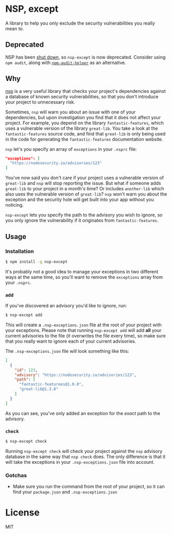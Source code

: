 # NSP, except

A library to help you only exclude the security vulnerabilities you really mean to.

## Deprecated

NSP has been [shut down](https://blog.npmjs.org/post/175511531085/the-node-security-platform-service-is-shutting), so `nsp-except` is now deprecated. Consider using `npm audit`, along with [`npm-audit-helper`](https://github.com/rouanw/npm-audit-helper) as an alternative.

## Why

[nsp](https://www.npmjs.com/package/nsp) is a very useful library that checks your project's dependencies against a database of known security vulnerabilities, so that you don't introduce your project to unnecessary risk.

Sometimes, `nsp` will warn you about an issue with one of your dependencies, but upon investigation you find that it does not affect your project. For example, you depend on the library `fantastic-features`, which uses a vulnerable version of the library `great-lib`. You take a look at the `fantastic-features` source code, and find that `great-lib` is only being used in the code for generating the `fantastic-features` documentation website.

`nsp` let's you specify an array of `exceptions` in your `.nsprc` file:

```json
"exceptions": [
  "https://nodesecurity.io/advisories/123"
]
```

You've now said you don't care if your project uses a vulnerable version of `great-lib` and `nsp` will stop reporting the issue. But what if someone adds `great-lib` to your project in a month's time? Or includes `another-lib` which also uses the vulnerable version of `great-lib`? `nsp` won't warn you about the exception and the security hole will get built into your app without you noticing.

`nsp-except` lets you specify the path to the advisory you wish to ignore, so you only ignore the vulnerability if it originates from `fantastic-features`.

## Usage


### Installation

```sh
$ npm install -g nsp-except
```

It's probably not a good idea to manage your exceptions in two different ways at the same time, so you'll want to remove the `exceptions` array from your `.nsprc`.

### `add`

If you've discovered an advisory you'd like to ignore, run:

```sh
$ nsp-except add
```

This will create a `.nsp-exceptions.json` file at the root of your project with your exceptions. Please note that running `nsp-except add` will add __all__ your current advisories to the file (it overwrites the file every time), so make sure that you really want to ignore each of your current advisories.

The `.nsp-exceptions.json` file will look something like this:

```json
[
  {
    "id": 123,
    "advisory": "https://nodesecurity.io/advisories/123",
    "path": [
      "fantastic-featurees@1.0.0",
      "great-lib@1.3.0"
    ]
  }
]
```

As you can see, you've only added an exception for the _exact_ path to the advisory.

### `check`

```sh
$ nsp-except check
```

Running `nsp-except check` will check your project against the `nsp` advisory database in the same way that `nsp check` does. The only difference is that it will take the exceptions in your `.nsp-exceptions.json` file into account.

### Gotchas

- Make sure you run the command from the root of your project, so it can find your `package.json` and `.nsp-exceptions.json`

# License

MIT
